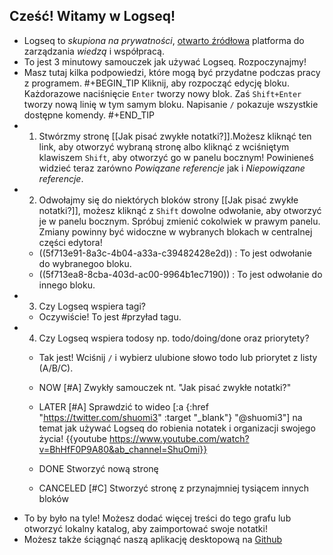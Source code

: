 ## Cześć! Witamy w  Logseq!
- Logseq to _skupiona na prywatności_, [otwarto źródłowa](https://github.com/logseq/logseq) platforma do zarządzania _wiedzą_ i współpracą.
- To jest 3 minutowy samouczek jak używać Logseq. Rozpoczynajmy!
- Masz tutaj kilka podpowiedzi, które mogą być przydatne podczas pracy z programem.
#+BEGIN_TIP
Kliknij, aby rozpocząć edycję bloku.
Każdorazowe naciśnięcie `Enter` tworzy nowy blok.
Zaś `Shift+Enter` tworzy nową linię w tym samym bloku.
Napisanie `/` pokazuje wszystkie dostępne komendy.
#+END_TIP
- 1. Stwórzmy stronę [[Jak pisać zwykłe notatki?]].Możesz kliknąć ten link, aby otworzyć wybraną stronę albo kliknąć z wciśniętym klawiszem `Shift`, aby otworzyć go w panelu bocznym! Powinieneś widzieć teraz zarówno _Powiązane referencje_ jak i _Niepowiązane referencje_.
- 2. Odwołajmy się do niektórych bloków strony [[Jak pisać zwykłe notatki?]], możesz kliknąć z `Shift` dowolne odwołanie, aby otworzyć je w panelu bocznym. Spróbuj zmienić cokolwiek
w prawym panelu. Zmiany powinny być widoczne w wybranych blokach w centralnej części edytora!
    - ((5f713e91-8a3c-4b04-a33a-c39482428e2d)) : To jest odwołanie do wybranegoo bloku.
    - ((5f713ea8-8cba-403d-ac00-9964b1ec7190)) : To jest odwołanie do innego bloku.
- 3. Czy Logseq wspiera tagi?
    - Oczywiście! To jest #przyład tagu.
- 4. Czy Logseq wspiera todosy np. todo/doing/done oraz priorytety?
    - Tak jest! Wciśnij `/` i wybierz ulubione słowo todo lub priorytet z listy (A/B/C).
    - NOW [#A] Zwykły samouczek nt. "Jak pisać zwykłe notatki?"
    - LATER [#A] Sprawdzić to wideo [:a {:href "https://twitter.com/shuomi3" :target "_blank"} "@shuomi3"] na temat jak używać Logseq do robienia notatek i organizacji swojego życia!
    {{youtube https://www.youtube.com/watch?v=BhHfF0P9A80&ab_channel=ShuOmi}}

    - DONE Stworzyć nową stronę
    - CANCELED [#C] Stworzyć stronę z przynajmniej tysiącem innych bloków
- To by było na tyle! Możesz dodać więcej treści do tego grafu lub otworzyć lokalny katalog, aby zaimportować swoje notatki!
- Możesz także ściągnąć naszą aplikację desktopową na [Github](https://github.com/logseq/logseq/releases)
